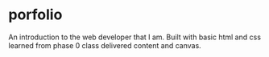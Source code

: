 # porfolio
An introduction to the web developer that I am. Built with basic html and css learned from phase 0 class delivered content and canvas.

